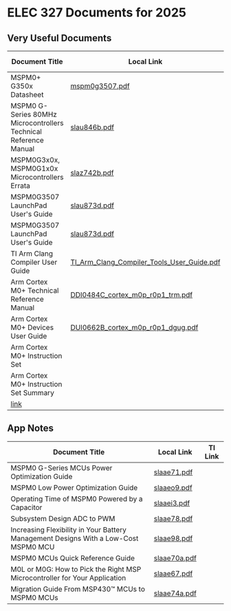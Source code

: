 # ELEC 327 Documents for 2025

## Very Useful Documents
| Document Title | Local Link | TI Link |
| --- | --- | --- |
| MSPM0+ G350x Datasheet | [mspm0g3507.pdf](mspm0g3507.pdf) |  |
| MSPM0 G-Series 80MHz Microcontrollers Technical Reference Manual | [slau846b.pdf](slau846b.pdf) |  |
| MSPM0G3x0x, MSPM0G1x0x Microcontrollers Errata | [slaz742b.pdf](slaz742b.pdf) |  |
| MSPM0G3507 LaunchPad User's Guide | [slau873d.pdf](slau873d.pdf) |  |
| MSPM0G3507 LaunchPad User's Guide | [slau873d.pdf](slau873d.pdf) |  |
| TI Arm Clang Compiler User Guide | [TI_Arm_Clang_Compiler_Tools_User_Guide.pdf](TI_Arm_Clang_Compiler_Tools_User_Guide.pdf) |  |
| Arm Cortex M0+ Technical Reference Manual | [DDI0484C_cortex_m0p_r0p1_trm.pdf](DDI0484C_cortex_m0p_r0p1_trm) | [link](https://developer.arm.com/documentation/ddi0484/latest/) |
| Arm Cortex M0+ Devices User Guide | [DUI0662B_cortex_m0p_r0p1_dgug.pdf](DUI0662B_cortex_m0p_r0p1_dgug.pdf) | [link](https://developer.arm.com/documentation/dui0662/b?lang=en) |
| Arm Cortex M0+ Instruction Set |  | [link](https://developer.arm.com/documentation/dui0662/b/The-Cortex-M0--Instruction-Set/Instruction-set-summary?lang=en)
| Arm Cortex M0+ Instruction Set Summary |  |
[link](https://developer.arm.com/documentation/ddi0484/c/Programmers-Model/Instruction-set-summary?lang=en) |


## App Notes
| Document Title | Local Link | TI Link |
| --- | --- | --- |
| MSPM0 G-Series MCUs Power Optimization Guide | [slaae71.pdf](slaae71.pdf) |  |
| MSPM0 Low Power Optimization Guide | [slaaeo9.pdf](slaaeo9.pdf) |  | 
| Operating Time of MSPM0 Powered by a Capacitor | [slaaei3.pdf](slaaei3.pdf) |  |
| Subsystem Design ADC to PWM | [slaae78.pdf](slaae78.pdf) |  |
| Increasing Flexibility in Your Battery Management Designs With a Low-Cost MSPM0 MCU | [slaae98.pdf](slaae98.pdf) |  |
| MSPM0 MCUs Quick Reference Guide | [slaae70a.pdf](slaae70a.pdf) |  |
| M0L or M0G: How to Pick the Right MSP Microcontroller for Your Application | [slaae67.pdf](slaae67.pdf) |  |
| Migration Guide From MSP430™ MCUs to MSPM0 MCUs | [slaae74a.pdf](slaae74a.pdf) |  |

